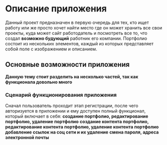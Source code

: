 # Описание приложения

Данный проект предназначен в первую очередь для тех, 
кто ищет работу или же просто хочет найти место где он может хранить все свои проекты, 
куда может сайт работодатель и посмотреть все то, что создал **возможно будующий** работник его компании.
Портфолио состоит из нескольких элементов, каждый из которых представляет собой поле с изображением и описанием.

## Основные возможности приложения
**Данную тему стоит разделить на несколько частей, так как функционала довольно много**

### Сценарий функционирования приложения

Сначал пользователь проходит этап регистрации, после чего авторизуется в приложении и ему доступен полный функционал, который включает в себя:
**создание портфолио, редактирование портфолио, удаление портфолио**
**создание контента портфолио, редактирование контента портфолио, удаление контента портфолио**
**добавление ссылок на соц сети и их удаление**
**смена пароля, адреса электронной почты**